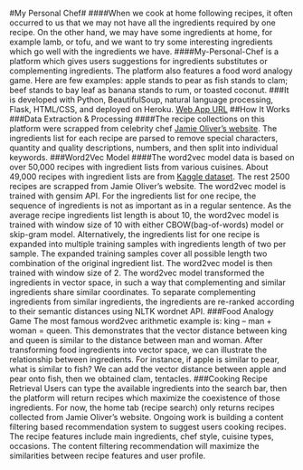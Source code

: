 #My Personal Chef#
####When we cook at home following recipes, it often occurred to us that we may not have all the ingredients required by one recipe. On the other hand, we may have some ingredients at home, for example lamb, or tofu, and we want to try some interesting ingredients which go well with the ingredients we have. 
####My-Personal-Chef is a platform which gives users suggestions for ingredients substitutes or complementing ingredients. The platform also features a food word analogy game. Here are few examples: apple stands to pear as fish stands to clam; beef stands to bay leaf as banana stands to rum, or toasted coconut.
###It is developed with Python, BeautifulSoup, natural language processing, Flask, HTML/CSS, and deployed on Heroku.
[Web App URL](https://my-personal-chef.herokuapp.com)
##How It Works
###Data Extraction & Processing
####The recipe collections on this platform were scrapped from celebrity chef [Jamie Oliver’s website](https://www.jamieoliver.com). The ingredients list for each recipe are parsed to remove special characters, quantity and quality descriptions, numbers, and then split into individual keywords. 
###Word2Vec Model
####The word2vec model data is based on over 50,000 recipes with ingredient lists from various cuisines. About 49,000 recipes with ingredient lists are from [Kaggle dataset](https://www.kaggle.com/c/whats-cooking). The rest 2500 recipes are scrapped from Jamie Oliver’s website.
The word2vec model is trained with gensim API. For the ingredients list for one recipe, the sequence of ingredients is not as important as in a regular sentence. As the average recipe ingredients list length is about 10, the word2vec model is trained with window size of 10 with either CBOW(bag-of-words) model or skip-gram model. Alternatively, the ingredients list for one recipe is expanded into multiple training samples with ingredients length of two per sample. The expanded training samples cover all possible length two combination of the original ingredient list. The word2vec model is then trained with window size of 2.
The word2vec model transformed the ingredients in vector space, in such a way that complementing and similar ingredients share similar coordinates. To separate complementing ingredients from similar ingredients, the ingredients are re-ranked according to their semantic distances using NLTK wordnet API. 
###Food Analogy Game
The most famous word2vec arithmetic example is: king – man + woman = queen. This demonstrates that the vector distance between king and queen is similar to the distance between man and woman. After transforming food ingredients into vector space, we can illustrate the relationship between ingredients. For instance, if apple is similar to pear, what is similar to fish? We can add the vector distance between apple and pear onto fish, then we obtained clam, tentacles. 
###Cooking Recipe Retrieval
Users can type the available ingredients into the search bar, then the platform will return recipes which maximize the coexistence of those ingredients. For now, the home tab (recipe search) only returns recipes collected from Jamie Oliver’s website. Ongoing work is building a content filtering based recommendation system to suggest users cooking recipes. The recipe features include main ingredients, chef style, cuisine types, occasions. The content filtering recommendation will maximize the similarities between recipe features and user profile.



